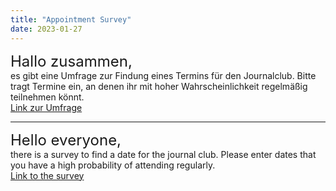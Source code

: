 ```yaml
---
title: "Appointment Survey"
date: 2023-01-27
---
```

<font size = "5">Hallo zusammen,</font><br>
es gibt eine Umfrage zur Findung eines Termins für den Journalclub. Bitte tragt Termine ein, an denen ihr mit hoher Wahrscheinlichkeit regelmäßig teilnehmen könnt.<br>
[Link zur Umfrage](https://doodle.com/meeting/participate/id/e79WqXrb)

---

<font size = "5">Hello everyone,</font><br>
there is a survey to find a date for the journal club. Please enter dates that you have a high probability of attending regularly.<br>
[Link to the survey](https://doodle.com/meeting/participate/id/e79WqXrb)
